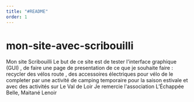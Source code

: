 ```yaml
---
title: "#README"
order: 1
---
```

# mon-site-avec-scribouilli
Mon site Scribouilli
Le but de ce site est de tester l'interface graphique (GUI) ,
de faire une page de presentation de ce que je souhaite faire : recycler des vélos route , des accessoires électriques pour vélo 
de le completer par une activité de camping temporaire pour la saison estivale et avec des activités sur Le Val de Loir
Je remercie l'association  L’Échappée Belle, Maitané Lenoir 